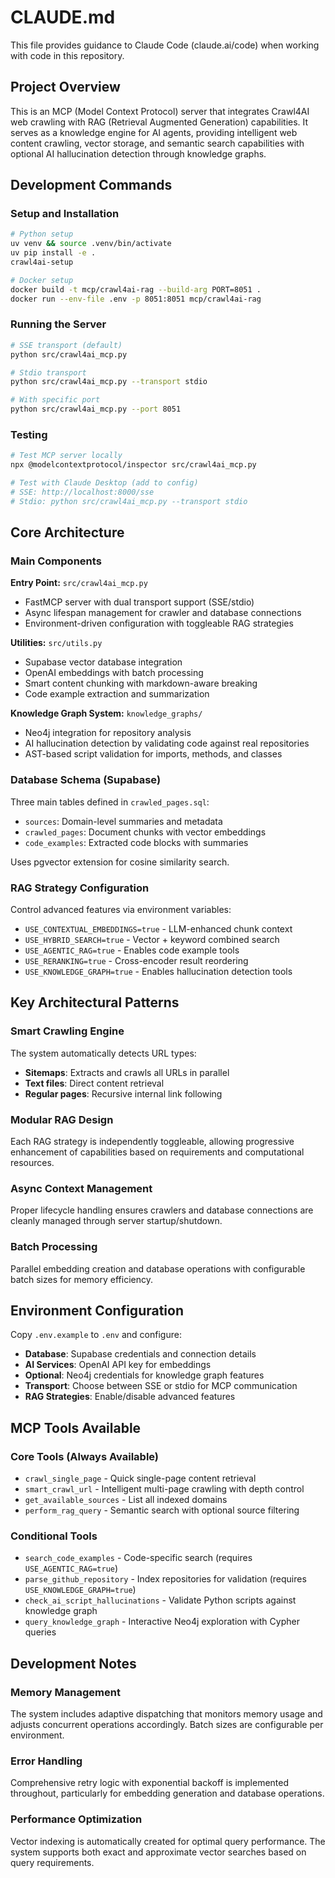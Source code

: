 # CLAUDE.md

This file provides guidance to Claude Code (claude.ai/code) when working with code in this repository.

## Project Overview

This is an MCP (Model Context Protocol) server that integrates Crawl4AI web crawling with RAG (Retrieval Augmented Generation) capabilities. It serves as a knowledge engine for AI agents, providing intelligent web content crawling, vector storage, and semantic search capabilities with optional AI hallucination detection through knowledge graphs.

## Development Commands

### Setup and Installation
```bash
# Python setup
uv venv && source .venv/bin/activate
uv pip install -e .
crawl4ai-setup

# Docker setup
docker build -t mcp/crawl4ai-rag --build-arg PORT=8051 .
docker run --env-file .env -p 8051:8051 mcp/crawl4ai-rag
```

### Running the Server
```bash
# SSE transport (default)
python src/crawl4ai_mcp.py

# Stdio transport
python src/crawl4ai_mcp.py --transport stdio

# With specific port
python src/crawl4ai_mcp.py --port 8051
```

### Testing
```bash
# Test MCP server locally
npx @modelcontextprotocol/inspector src/crawl4ai_mcp.py

# Test with Claude Desktop (add to config)
# SSE: http://localhost:8000/sse
# Stdio: python src/crawl4ai_mcp.py --transport stdio
```

## Core Architecture

### Main Components

**Entry Point:** `src/crawl4ai_mcp.py`
- FastMCP server with dual transport support (SSE/stdio)
- Async lifespan management for crawler and database connections
- Environment-driven configuration with toggleable RAG strategies

**Utilities:** `src/utils.py`
- Supabase vector database integration
- OpenAI embeddings with batch processing
- Smart content chunking with markdown-aware breaking
- Code example extraction and summarization

**Knowledge Graph System:** `knowledge_graphs/`
- Neo4j integration for repository analysis
- AI hallucination detection by validating code against real repositories
- AST-based script validation for imports, methods, and classes

### Database Schema (Supabase)

Three main tables defined in `crawled_pages.sql`:
- `sources`: Domain-level summaries and metadata
- `crawled_pages`: Document chunks with vector embeddings
- `code_examples`: Extracted code blocks with summaries

Uses pgvector extension for cosine similarity search.

### RAG Strategy Configuration

Control advanced features via environment variables:
- `USE_CONTEXTUAL_EMBEDDINGS=true` - LLM-enhanced chunk context
- `USE_HYBRID_SEARCH=true` - Vector + keyword combined search
- `USE_AGENTIC_RAG=true` - Enables code example tools
- `USE_RERANKING=true` - Cross-encoder result reordering
- `USE_KNOWLEDGE_GRAPH=true` - Enables hallucination detection tools

## Key Architectural Patterns

### Smart Crawling Engine
The system automatically detects URL types:
- **Sitemaps**: Extracts and crawls all URLs in parallel
- **Text files**: Direct content retrieval
- **Regular pages**: Recursive internal link following

### Modular RAG Design
Each RAG strategy is independently toggleable, allowing progressive enhancement of capabilities based on requirements and computational resources.

### Async Context Management
Proper lifecycle handling ensures crawlers and database connections are cleanly managed through server startup/shutdown.

### Batch Processing
Parallel embedding creation and database operations with configurable batch sizes for memory efficiency.

## Environment Configuration

Copy `.env.example` to `.env` and configure:
- **Database**: Supabase credentials and connection details
- **AI Services**: OpenAI API key for embeddings
- **Optional**: Neo4j credentials for knowledge graph features
- **Transport**: Choose between SSE or stdio for MCP communication
- **RAG Strategies**: Enable/disable advanced features

## MCP Tools Available

### Core Tools (Always Available)
- `crawl_single_page` - Quick single-page content retrieval
- `smart_crawl_url` - Intelligent multi-page crawling with depth control
- `get_available_sources` - List all indexed domains
- `perform_rag_query` - Semantic search with optional source filtering

### Conditional Tools
- `search_code_examples` - Code-specific search (requires `USE_AGENTIC_RAG=true`)
- `parse_github_repository` - Index repositories for validation (requires `USE_KNOWLEDGE_GRAPH=true`)
- `check_ai_script_hallucinations` - Validate Python scripts against knowledge graph
- `query_knowledge_graph` - Interactive Neo4j exploration with Cypher queries

## Development Notes

### Memory Management
The system includes adaptive dispatching that monitors memory usage and adjusts concurrent operations accordingly. Batch sizes are configurable per environment.

### Error Handling
Comprehensive retry logic with exponential backoff is implemented throughout, particularly for embedding generation and database operations.

### Performance Optimization
Vector indexing is automatically created for optimal query performance. The system supports both exact and approximate vector searches based on query requirements.